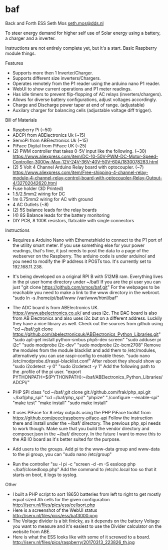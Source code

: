 # baf
Back and Forth ESS
Seth Mos <seth.mos@dds.nl>

To steer energy demand for higher self use of Solar energy using a battery, a charger and a inverter.

Instructions are not entirely complete yet, but it's a start. Basic Raspberry module things.

Features
- Supports more then 1 Inverter/Charger.
- Supports different size inverters/Chargers.
- Operates remotely from the P1 reader using the arduino nano P1 reader.
- WebUI to show current operations and P1 meter readings.
- Has idle timers to prevent flip-flopping of AC relays (inverters/chargers).
- Allows for diverse battery configurations, adjust voltages accordingly.
- Charge and Discharge power taper at end of range. (adjustable)
- Auxilary charger for balancing cells (adjustable voltage diff trigger).

Bill of Materials
- Raspberry Pi (~50)
- ADCPi from ABElectronics Uk (~15)
- ServoPi from ABElectronics Uk (~15)
- PiFace Digital from PiFace UK (~25)
- (2) PWM controller that takes 0-5V input like the following. (~30) https://www.aliexpress.com/item/DC-10-50V-PWM-DC-Motor-Speed-Controller-3000w-Max-12V-24V-36V-40V-50V-60A/1830078283.html
- (2) 5 Volt 4 Channel Arduino Relay board with optocoupler. (~7) https://www.aliexpress.com/item/Free-shipping-4-channel-relay-module-4-channel-relay-control-board-with-optocoupler-Relay-Output-4/32702042620.html
- Fuse holder (3D Printed)
- 1.5/2.5mm2 wiring for DC
- 1m 0.75mm2 wiring for AC with ground
- 4 AC Outlets (~8)
- (2) 5S balance leads for the relay boards
- (4) 8S Balance leads for the battery monitoring
- DIY PCB, 8 100K resistors, flatcable with single connectors

Instructions
- Requires a Arduino Nano with Ethernetshield to connect to the P1 port of the utility smart meter. If you use something else for your power readings, that's fine, it just needs to post the data to a page of the webserver on the Raspberry. The arduino code is under arduino/ and you need to modify the IP address it POSTs too. It's currently set to 192.168.11.238.

- It's being developed on a original RPI B with 512MB ram. Everything lives in the pi user home directory under ~/baf/
If you are the pi user you can just "git clone https://github.com/smos/baf.git"
For the webpages to be reachable you need to make a link to the www directory in the webroot. "sudo ln -s /home/pi/baf/www /var/www/html/baf"

- The ADC board is from ABElectronics UK. https://www.abelectronics.co.uk/ and uses i2c. The DAC board is also from AB Electronics and also uses i2c but on a different address. Luckily they have a nice library as well.
Check out the sources from github using "cd ~/baf/;git clone https://github.com/abelectronicsuk/ABElectronics_Python_Libraries.git" 
"sudo apt-get install python-smbus php5-dev screen"
"sudo adduser pi i2c"
"sudo modprobe i2c-dev"
"sudo modprobe i2c-bcm2708"
Remove the modules from the module blacklist and add them to /etc/modules, alternatively you can use raspi-config to enable these.
"sudo nano /etc/modprobe.d/raspi-blacklist.conf"
After reboot they should show up
"sudo i2cdetect -y 0"
"sudo i2cdetect -y 1"
Add the following path to the .profile of the pi user.
"export PYTHONPATH=${PYTHONPATH}:~/baf/ABElectronics_Python_Libraries/ADCPi/"

- PHP SPI class "cd ~/baf/;git clone git://github.com/frak/php_spi.git ~/baf/php_spi"
"cd ~/baf/php_spi/"
"phpize"
"./configure --enable-spi"
"make test"
"make install"
"sudo make install"

- It uses PiFace for 8 relay outputs using the PHP PiFace toolkit from https://github.com/peec/raspberry-piface-api
Follow the instruction there and install under the ~/baf/ directory. The previous php_spi needs to work though.
Make sure that you build the vendor directory and composer.json in the ~/baf/ direcory. In the future I want to move this to the AB IO board as it's better suited for the purpose.

- Add users to the groups. Add pi to the www-data group and www-data to the pi group, you can "sudo nano /etc/group"

- Run the controller
"su -l pi -c "screen -d -m -S essloop php ~/baf/closedloop.php"
Add the command to /etc/rc.local too so that it starts on boot, it logs to syslog.


Other
- I built a PHP script to sort 18650 batteries from left to right to get mostly equal sized Ah cells for the given configuration
http://iserv.nl/files/pics/ess/cellsort.php
- Here is a screenshot of the WebUI status http://iserv.nl/files/pics/ess/baf3000.png
- The Voltage divider is a bit finicky, as it depends on the battery Voltage you want to measure and it's easiest to use the Divider calculator on the website from ABE.
- Here is what the ESS looks like with some of it screwed to a board. http://iserv.nl/files/pics/raspberry/20170313_223826_th.jpg
